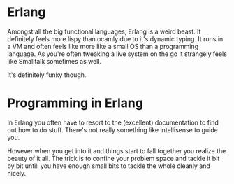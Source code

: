 # Erlang
Amongst all the big functional languages, Erlang is a weird beast. It definitely feels more lispy than ocamly due to it's dynamic typing. It runs in a VM and often feels like more like a small OS than a programming language. As you're often tweaking a live system on the go it strangely feels like Smalltalk sometimes as well. 

It's definitely funky though.

# Programming in Erlang
In Erlang you often have to resort to the (excellent) documentation to find out how to do stuff. There's not really something like intellisense to guide you.

However when you get into it and things start to fall together you realize the beauty of it all. The trick is to confine your problem space and tackle it bit by bit untill you have enough small bits to tackle the whole cleanly and nicely.
